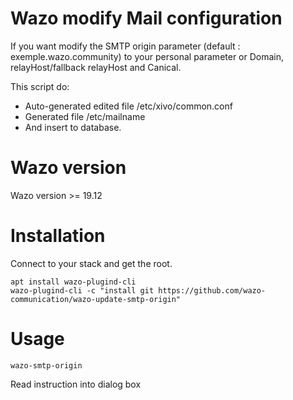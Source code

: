 # Wazo modify Mail configuration 

If you want modify the SMTP origin parameter (default : exemple.wazo.community) to your personal parameter or Domain, relayHost/fallback relayHost and Canical.

This script do:

* Auto-generated edited file /etc/xivo/common.conf
* Generated file /etc/mailname
* And insert to database.

# Wazo version

Wazo version >= 19.12

# Installation

Connect to your stack and get the root.

    apt install wazo-plugind-cli
    wazo-plugind-cli -c "install git https://github.com/wazo-communication/wazo-update-smtp-origin"

# Usage

    wazo-smtp-origin

Read instruction into dialog box
